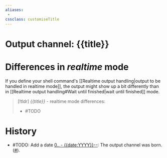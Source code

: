 ```yaml
---
aliases:
 -
cssclass: customiseTitle
---
```

# Output channel: {{title}}

# Differences in *realtime* mode

If you define your shell command's [[Realtime output handling|output to be handled in realtime mode]], the output might show up a bit differently than in [[Realtime output handling#Wait until finished|wait until finished]] mode.

> [!tldr] _{{title}}_ - realtime mode differences:
> - #TODO

# History
- #TODO: Add a date [0.. - {{date:YYYY}}--](https://github.com/Taitava/obsidian-shellcommands/blob/main/CHANGELOG.md#00---2022--): The output channel was born. ([#](https://github.com/Taitava/obsidian-shellcommands/issues/)).